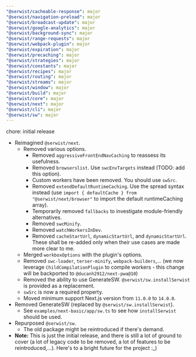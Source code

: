 ```yaml
---
"@serwist/cacheable-response": major
"@serwist/navigation-preload": major
"@serwist/broadcast-update": major
"@serwist/google-analytics": major
"@serwist/background-sync": major
"@serwist/range-requests": major
"@serwist/webpack-plugin": major
"@serwist/expiration": major
"@serwist/precaching": major
"@serwist/strategies": major
"@serwist/constants": major
"@serwist/recipes": major
"@serwist/routing": major
"@serwist/streams": major
"@serwist/window": major
"@serwist/build": major
"@serwist/core": major
"@serwist/next": major
"@serwist/cli": major
"@serwist/sw": major
---
```


chore: initial release

- Reimagined `@serwist/next`.
  - Removed various options.
    - Removed `aggressiveFrontEndNavCaching` to reassess its usefulness.
    - Removed `browserslist`. Use `swcEnvTargets` instead (TODO: add this option).
    - Custom workers have been removed. You should use `swSrc`.
    - Removed `extendDefaultRuntimeCaching`. Use the spread syntax instead (use `import { defaultCache } from "@serwist/next/browser"` to import the default runtimeCaching array).
    - Temporarily removed `fallbacks` to investigate module-friendly alternatives.
    - Removed `swcMinify`.
    - Removed `watchWorkersInDev`.
    - Removed `cacheStartUrl`, `dynamicStartUrl`, and `dynamicStartUrl`. These shall be re-added only when their use cases are made more clear to me.
  - Merged `workboxOptions` with the plugin's options.
  - Removed `swc-loader`, `terser-minify`, `webpack-builders`,... (we now leverage `ChildCompilationPlugin` to compile workers - this change will be backported to `@ducanh2912/next-pwa@10`)
  - Removed the ability to use GenerateSW. `@serwist/sw.installSerwist` is provided as a replacement.
  - `swSrc` is now a required property.
  - Moved minimum support Next.js version from `11.0.0` to `14.0.0`.
- Removed GenerateSW (replaced by `@serwist/sw.installSerwist`).
  - See `examples/next-basic/app/sw.ts` to see how `installSerwist` should be used.
- Repurposed `@serwist/sw`.
  - The old package might be reintroduced if there's demand.
- **Note:** This is just the initial release, and there is still a lot of ground to cover (a lot of legacy code to be removed, a lot of features to be reintroduced,...). Here's to a bright future for the project :\_)
